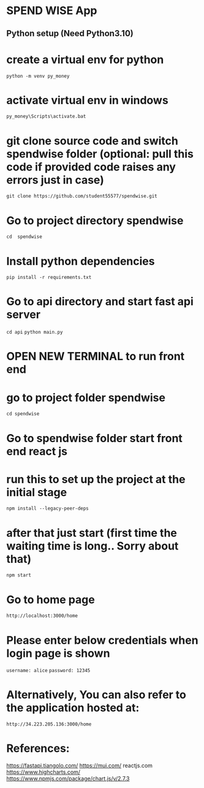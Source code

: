 # SPEND WISE App

## Python setup (Need Python3.10)

# create a virtual env for python
`python -m venv py_money`

# activate virtual env in windows
`py_money\Scripts\activate.bat`

# git clone source code and switch spendwise folder (optional: pull this code if provided code raises any errors just in case)
`git clone https://github.com/student55577/spendwise.git`

# Go to project directory spendwise
`cd  spendwise`

# Install python dependencies
`pip install -r requirements.txt`

# Go to api directory and start fast api server
`cd api`
`python main.py`

# OPEN NEW TERMINAL to run front end
# go to project folder spendwise
`cd spendwise`

# Go to spendwise folder start front end react js
# run this to set up the project at the initial stage
`npm install --legacy-peer-deps` 
# after that just start (first time the waiting time is long.. Sorry about that)
`npm start`

# Go to home page 
`http://localhost:3000/home`

# Please enter below credentials when login page is shown
`username: alice`
`password: 12345`

# Alternatively, You can also refer to the application hosted at:
`http://34.223.205.136:3000/home`

# References:
https://fastapi.tiangolo.com/
https://mui.com/
reactjs.com
https://www.highcharts.com/
https://www.npmjs.com/package/chart.js/v/2.7.3



